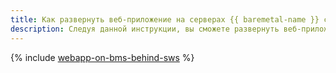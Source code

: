 ```yaml
---
title: Как развернуть веб-приложение на серверах {{ baremetal-name }} с L7-балансировщиком и защитой {{ sws-name }}
description: Следуя данной инструкции, вы сможете развернуть веб-приложение на серверах {{ baremetal-full-name }} с балансировщиком нагрузки {{ alb-full-name }} и защитой от ботов, DDoS- и веб-атак с помощью {{ sws-name }}.
---
```


{% include [webapp-on-bms-behind-sws](../../_tutorials/routing/webapp-on-bms-behind-sws.md) %}